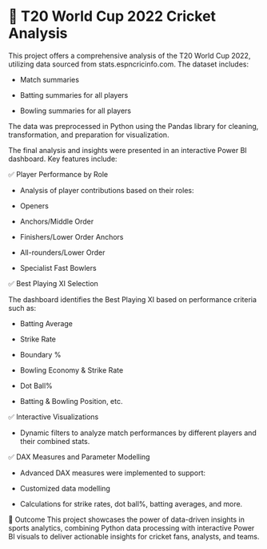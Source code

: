 # 🏏 T20 World Cup 2022 Cricket Analysis

This project offers a comprehensive analysis of the T20 World Cup 2022, utilizing data sourced from stats.espncricinfo.com. The dataset includes:

- Match summaries

- Batting summaries for all players

- Bowling summaries for all players


The data was preprocessed in Python using the Pandas library for cleaning, transformation, and preparation for visualization.


The final analysis and insights were presented in an interactive Power BI dashboard. Key features include:

✅ Player Performance by Role

- Analysis of player contributions based on their roles:

- Openers

- Anchors/Middle Order

- Finishers/Lower Order Anchors

- All-rounders/Lower Order

- Specialist Fast Bowlers


✅ Best Playing XI Selection

The dashboard identifies the Best Playing XI based on performance criteria such as:

- Batting Average

- Strike Rate

- Boundary %

- Bowling Economy & Strike Rate

- Dot Ball% 

- Batting & Bowling Position, etc.

✅ Interactive Visualizations

- Dynamic filters to analyze match performances by different players and their combined stats.

✅ DAX Measures and Parameter Modelling

- Advanced DAX measures were implemented to support:

- Customized data modelling

- Calculations for strike rates, dot ball%, batting averages, and more.

🚀 Outcome
This project showcases the power of data-driven insights in sports analytics, combining Python data processing with interactive Power BI visuals to deliver actionable insights for cricket fans, analysts, and teams.
